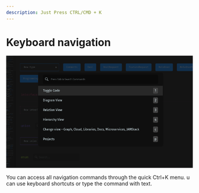 ```yaml
---
description: Just Press CTRL/CMD + K
---
```


# Keyboard navigation

![Cmd+K menu](<../../.gitbook/assets/image (2).png>)

You can access all navigation commands through the quick Ctrl+K menu. u can use keyboard shortcuts or type the command with text.
